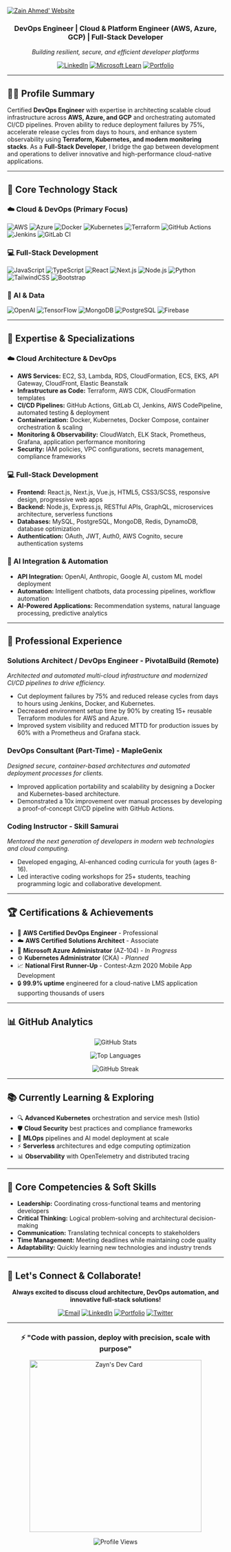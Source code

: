<a href="https://zainahmed.net"><img src="https://raw.githubusercontent.com/thezaynahmed/thezaynahmed/main/zainahmed.png" alt="Zain Ahmed' Website"/></a>

<div align="center">

### DevOps Engineer | Cloud & Platform Engineer (AWS, Azure, GCP) | Full-Stack Developer
*Building resilient, secure, and efficient developer platforms*

[![LinkedIn](https://img.shields.io/badge/LinkedIn-0077B5?style=for-the-badge&logo=linkedin&logoColor=white)](https://linkedin.com/in/thezainahmed)
[![Microsoft Learn](https://img.shields.io/badge/Microsoft_Learn-0078D4?style=for-the-badge&logo=microsoft&logoColor=white)](https://learn.microsoft.com/en-us/users/thezainahmed/)
[![Portfolio](https://img.shields.io/badge/Portfolio-000000?style=for-the-badge&logo=vercel&logoColor=white)](https://zainahmed.net)

</div>

---

## 👨‍💻 Profile Summary  
Certified **DevOps Engineer** with expertise in architecting scalable cloud infrastructure across **AWS, Azure, and GCP** and orchestrating automated CI/CD pipelines. Proven ability to reduce deployment failures by 75%, accelerate release cycles from days to hours, and enhance system observability using **Terraform, Kubernetes, and modern monitoring stacks**. As a **Full-Stack Developer**, I bridge the gap between development and operations to deliver innovative and high-performance cloud-native applications.

---

## 🚀 Core Technology Stack

### ☁️ Cloud & DevOps (Primary Focus)
![AWS](https://img.shields.io/badge/AWS-FF9900?style=flat-square&logo=amazon-aws&logoColor=white)
![Azure](https://img.shields.io/badge/Azure-0078D4?style=flat-square&logo=microsoft-azure&logoColor=white)
![Docker](https://img.shields.io/badge/Docker-2496ED?style=flat-square&logo=docker&logoColor=white)
![Kubernetes](https://img.shields.io/badge/Kubernetes-326CE5?style=flat-square&logo=kubernetes&logoColor=white)
![Terraform](https://img.shields.io/badge/Terraform-623CE4?style=flat-square&logo=terraform&logoColor=white)
![GitHub Actions](https://img.shields.io/badge/GitHub_Actions-2088FF?style=flat-square&logo=github-actions&logoColor=white)
![Jenkins](https://img.shields.io/badge/Jenkins-D24939?style=flat-square&logo=jenkins&logoColor=white)
![GitLab CI](https://img.shields.io/badge/GitLab_CI-FC6D26?style=flat-square&logo=gitlab&logoColor=white)

### 💻 Full-Stack Development
![JavaScript](https://img.shields.io/badge/JavaScript-F7DF1E?style=flat-square&logo=javascript&logoColor=black)
![TypeScript](https://img.shields.io/badge/TypeScript-3178C6?style=flat-square&logo=typescript&logoColor=white)
![React](https://img.shields.io/badge/React-61DAFB?style=flat-square&logo=react&logoColor=black)
![Next.js](https://img.shields.io/badge/Next.js-000000?style=flat-square&logo=next.js&logoColor=white)
![Node.js](https://img.shields.io/badge/Node.js-339933?style=flat-square&logo=node.js&logoColor=white)
![Python](https://img.shields.io/badge/Python-3776AB?style=flat-square&logo=python&logoColor=white)
![TailwindCSS](https://img.shields.io/badge/TailwindCSS-38B2AC?style=flat-square&logo=tailwind-css&logoColor=white)
![Bootstrap](https://img.shields.io/badge/Bootstrap-7952B3?style=flat-square&logo=bootstrap&logoColor=white)

### 🤖 AI & Data
![OpenAI](https://img.shields.io/badge/OpenAI-412991?style=flat-square&logo=openai&logoColor=white)
![TensorFlow](https://img.shields.io/badge/TensorFlow-FF6F00?style=flat-square&logo=tensorflow&logoColor=white)
![MongoDB](https://img.shields.io/badge/MongoDB-47A248?style=flat-square&logo=mongodb&logoColor=white)
![PostgreSQL](https://img.shields.io/badge/PostgreSQL-336791?style=flat-square&logo=postgresql&logoColor=white)
![Firebase](https://img.shields.io/badge/Firebase-FFCA28?style=flat-square&logo=firebase&logoColor=black)

---

## 🌟 Expertise & Specializations

### ☁️ Cloud Architecture & DevOps
- **AWS Services:** EC2, S3, Lambda, RDS, CloudFormation, ECS, EKS, API Gateway, CloudFront, Elastic Beanstalk
- **Infrastructure as Code:** Terraform, AWS CDK, CloudFormation templates
- **CI/CD Pipelines:** GitHub Actions, GitLab CI, Jenkins, AWS CodePipeline, automated testing & deployment
- **Containerization:** Docker, Kubernetes, Docker Compose, container orchestration & scaling
- **Monitoring & Observability:** CloudWatch, ELK Stack, Prometheus, Grafana, application performance monitoring
- **Security:** IAM policies, VPC configurations, secrets management, compliance frameworks

### 💻 Full-Stack Development
- **Frontend:** React.js, Next.js, Vue.js, HTML5, CSS3/SCSS, responsive design, progressive web apps
- **Backend:** Node.js, Express.js, RESTful APIs, GraphQL, microservices architecture, serverless functions
- **Databases:** MySQL, PostgreSQL, MongoDB, Redis, DynamoDB, database optimization
- **Authentication:** OAuth, JWT, Auth0, AWS Cognito, secure authentication systems

### 🤖 AI Integration & Automation
- **API Integration:** OpenAI, Anthropic, Google AI, custom ML model deployment
- **Automation:** Intelligent chatbots, data processing pipelines, workflow automation
- **AI-Powered Applications:** Recommendation systems, natural language processing, predictive analytics

---

## 💼 Professional Experience

### **Solutions Architect / DevOps Engineer** - PivotalBuild (Remote)
*Architected and automated multi-cloud infrastructure and modernized CI/CD pipelines to drive efficiency.*
- Cut deployment failures by 75% and reduced release cycles from days to hours using Jenkins, Docker, and Kubernetes.
- Decreased environment setup time by 90% by creating 15+ reusable Terraform modules for AWS and Azure.
- Improved system visibility and reduced MTTD for production issues by 60% with a Prometheus and Grafana stack.

### **DevOps Consultant (Part-Time)** - MapleGenix
*Designed secure, container-based architectures and automated deployment processes for clients.*
- Improved application portability and scalability by designing a Docker and Kubernetes-based architecture.
- Demonstrated a 10x improvement over manual processes by developing a proof-of-concept CI/CD pipeline with GitHub Actions.

### **Coding Instructor** - Skill Samurai
*Mentored the next generation of developers in modern web technologies and cloud computing.*
- Developed engaging, AI-enhanced coding curricula for youth (ages 8-16).
- Led interactive coding workshops for 25+ students, teaching programming logic and collaborative development.

---

## 🏆 Certifications & Achievements

- 🥇 **AWS Certified DevOps Engineer** - Professional
- ☁️ **AWS Certified Solutions Architect** - Associate
- 🔧 **Microsoft Azure Administrator** (AZ-104) - *In Progress*
- ⚙️ **Kubernetes Administrator** (CKA) - *Planned*
- 📈 **National First Runner-Up** - Contest-Azm 2020 Mobile App Development
- 🔒 **99.9% uptime** engineered for a cloud-native LMS application supporting thousands of users

---

## 📊 GitHub Analytics

<div align="center">

![GitHub Stats](https://github-readme-stats.vercel.app/api?username=thezaynahmed&show_icons=true&theme=tokyonight&hide_border=true)

![Top Languages](https://github-readme-stats.vercel.app/api/top-langs/?username=thezaynahmed&layout=compact&theme=tokyonight&hide_border=true)

![GitHub Streak](https://github-readme-streak-stats.herokuapp.com/?user=thezaynahmed&theme=tokyonight&hide_border=true)

</div>

---

## 📚 Currently Learning & Exploring

- 🔍 **Advanced Kubernetes** orchestration and service mesh (Istio)
- 🛡️ **Cloud Security** best practices and compliance frameworks
- 🤖 **MLOps** pipelines and AI model deployment at scale
- ⚡ **Serverless** architectures and edge computing optimization
- 📊 **Observability** with OpenTelemetry and distributed tracing

---

## 🌟 Core Competencies & Soft Skills

- **Leadership:** Coordinating cross-functional teams and mentoring developers
- **Critical Thinking:** Logical problem-solving and architectural decision-making
- **Communication:** Translating technical concepts to stakeholders
- **Time Management:** Meeting deadlines while maintaining code quality
- **Adaptability:** Quickly learning new technologies and industry trends

---

## 🤝 Let's Connect & Collaborate!

<div align="center">

**Always excited to discuss cloud architecture, DevOps automation, and innovative full-stack solutions!**

[![Email](https://img.shields.io/badge/Email-D14836?style=for-the-badge&logo=gmail&logoColor=white)](mailto:zain.ahm3d@outlook.com)
[![LinkedIn](https://img.shields.io/badge/LinkedIn-0077B5?style=for-the-badge&logo=linkedin&logoColor=white)](https://linkedin.com/in/thezainahmed)
[![Portfolio](https://img.shields.io/badge/Portfolio-000000?style=for-the-badge&logo=vercel&logoColor=white)](https://zainahmed.net)
[![Twitter](https://img.shields.io/badge/Twitter-1DA1F2?style=for-the-badge&logo=twitter&logoColor=white)](https://twitter.com/your-username)

</div>

---

<div align="center">

### ⚡ "Code with passion, deploy with precision, scale with purpose"

<a href="https://app.daily.dev/thezaynahmed"><img src="https://github.com/thezaynahmed/thezaynahmed/blob/main/devcard.svg" width="400" alt="Zayn's Dev Card"/></a>

![Profile Views](https://komarev.com/ghpvc/?username=thezaynahmed&color=blue&style=flat-square)

</div>

